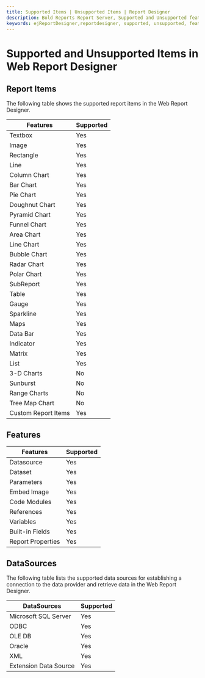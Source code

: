```yaml
---
title: Supported Items | Unsupported Items | Report Designer
description: Bold Reports Report Server, Supported and Unsupported features, data source, report items in Web Report Designer
keywords: ejReportDesigner,reportdesigner, supported, unsupported, features web designer
---
```


# Supported and Unsupported Items in Web Report Designer

## Report Items

The following table shows the supported report items in the Web Report Designer.

| Features            | Supported |
|---------------------|-----------|
| Textbox             | Yes       |
| Image               | Yes       |
| Rectangle           | Yes       |
| Line                | Yes       |
| Column Chart        | Yes       |
| Bar Chart           | Yes       |
| Pie Chart           | Yes       |
| Doughnut Chart      | Yes       |
| Pyramid Chart       | Yes       |
| Funnel Chart        | Yes       |
| Area Chart          | Yes       |
| Line Chart          | Yes       |
| Bubble Chart        | Yes       |
| Radar Chart         | Yes       |
| Polar Chart         | Yes       |
| SubReport           | Yes       |
| Table               | Yes       |
| Gauge               | Yes       |
| Sparkline           | Yes       |
| Maps                | Yes       |
| Data Bar            | Yes       |
| Indicator           | Yes       |
| Matrix              | Yes       |
| List                | Yes       |
| 3-D Charts          | No        |
| Sunburst            | No        |
| Range Charts        | No        |
| Tree Map Chart      | No        |
| Custom Report Items | Yes       |

## Features

| Features          | Supported |
|-------------------|-----------|
| Datasource        | Yes       |
| Dataset           | Yes       |
| Parameters        | Yes       |
| Embed Image       | Yes       |
| Code Modules      | Yes       |
| References        | Yes       |
| Variables         | Yes       |
| Built-in Fields   | Yes       |
| Report Properties | Yes       |

## DataSources

The following table lists the supported data sources for establishing a connection to the data provider and retrieve data in the Web Report Designer.

| DataSources           | Supported |
|-----------------------|-----------|
| Microsoft SQL Server  | Yes       |
| ODBC                  | Yes       |
| OLE DB                | Yes       |
| Oracle                | Yes       |
| XML                   | Yes       |
| Extension Data Source | Yes       |
